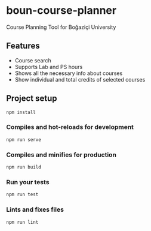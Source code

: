 # boun-course-planner
Course Planning Tool for Boğaziçi University

## Features
* Course search
* Supports Lab and PS hours
* Shows all the necessary info about courses
* Show individual and total credits of selected courses

## Project setup
```
npm install
```

### Compiles and hot-reloads for development
```
npm run serve
```

### Compiles and minifies for production
```
npm run build
```

### Run your tests
```
npm run test
```

### Lints and fixes files
```
npm run lint
```
